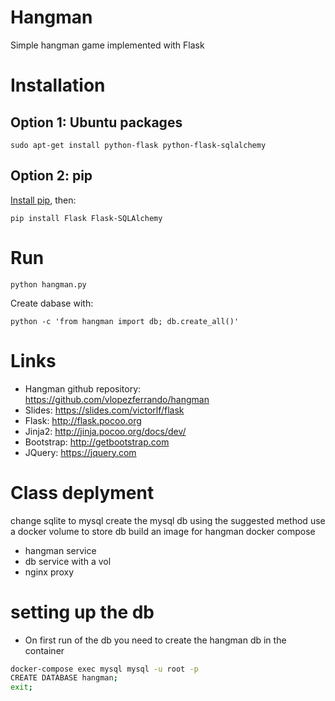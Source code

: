 # Hangman

Simple hangman game implemented with Flask

# Installation

## Option 1: Ubuntu packages

    sudo apt-get install python-flask python-flask-sqlalchemy

## Option 2: pip

[Install pip](https://pip.pypa.io/en/stable/installing/), then:

    pip install Flask Flask-SQLAlchemy

# Run

    python hangman.py

Create dabase with:

    python -c 'from hangman import db; db.create_all()'

# Links

* Hangman github repository: https://github.com/vlopezferrando/hangman
* Slides: https://slides.com/victorlf/flask
* Flask: http://flask.pocoo.org
* Jinja2: http://jinja.pocoo.org/docs/dev/
* Bootstrap: http://getbootstrap.com
* JQuery: https://jquery.com


# Class deplyment

change sqlite to mysql
create the mysql db using the suggested method
use a docker volume to store db
build an image for hangman
docker compose
- hangman service
- db service with a vol
- nginx proxy


# setting up the db

- On first run of the db you need to create the hangman db in the container
```bash
docker-compose exec mysql mysql -u root -p
CREATE DATABASE hangman;
exit;
```
